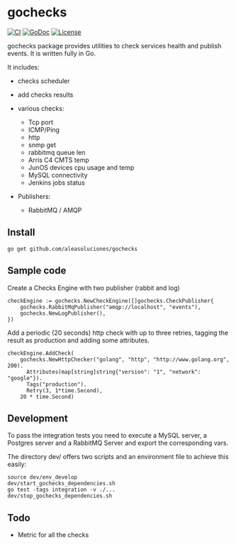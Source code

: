 # gochecks

[![CI](https://github.com/aleasoluciones/gochecks/actions/workflows/ci.yml/badge.svg)](https://github.com/aleasoluciones/gochecks/actions/workflows/ci.yml)
[![GoDoc](https://godoc.org/github.com/aleasoluciones/gochecks?status.png)](http://godoc.org/github.com/aleasoluciones/gochecks)
[![License](https://img.shields.io/github/license/aleasoluciones/http2amqp)](https://github.com/aleasoluciones/http2amqp/blob/master/LICENSE)

gochecks package provides utilities to check services health and publish events.
It is written fully in Go.

It includes:
 * checks scheduler
 * add checks results
 * various checks:
   * Tcp port
   * ICMP/Ping
   * http
   * snmp get
   * rabbitmq queue len
   * Arris C4 CMTS temp
   * JunOS devices cpu usage and temp
   * MySQL connectivity
   * Jenkins jobs status

 * Publishers:
   * RabbitMQ / AMQP

## Install

```
go get github.com/aleasoluciones/gochecks
```


## Sample code

Create a Checks Engine with two publisher (rabbit and log)
```
checkEngine := gochecks.NewCheckEngine([]gochecks.CheckPublisher{
    gochecks.RabbitMqPublisher("amqp://localhost", "events"),
    gochecks.NewLogPublisher(),
})
```
Add a periodic (20 seconds) http check with up to three retries, tagging the result as production and adding some attributes.
```
checkEngine.AddCheck(
    gochecks.NewHttpChecker("golang", "http", "http://www.golang.org", 200).
      Attributes(map[string]string{"version": "1", "network": "google"}).
      Tags("production").
      Retry(3, 1*time.Second),
    20 * time.Second)
```

## Development

To pass the integration tests you need to execute a MySQL server, a Postgres server and a RabbitMQ Server and export the corresponding vars.

The directory dev/ offers two scripts and an environment file to achieve this easily:

```
source dev/env_develop
dev/start_gochecks_dependencies.sh
go test -tags integration -v ./...
dev/stop_gochecks_dependencies.sh
```

## Todo
 * Metric for all the checks
